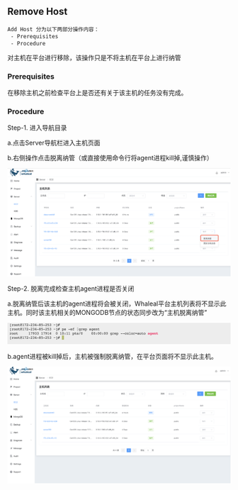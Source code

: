 ## Remove Host


```
Add Host 分为以下两部分操作内容：
 - Prerequisites
 - Procedure
```

对主机在平台进行移除，该操作只是不将主机在平台上进行纳管

### Prerequisites

在移除主机之前检查平台上是否还有关于该主机的任务没有完成。


### Procedure


Step-1. 进入导航目录

a.点击Server导航栏进入主机页面

b.右侧操作点击脱离纳管（或直接使用命令行将agent进程kill掉,谨慎操作）

![img_3.png](../../../../images/whalealPlatformImages/remove_host.png)



Step-2. 脱离完成检查主机agent进程是否关闭


a.脱离纳管后该主机的agent进程将会被关闭，Whaleal平台主机列表将不显示此主机。同时该主机相关的MONGODB节点的状态同步改为“主机脱离纳管”

![](../../../../images/whalealPlatformImages/remove_host1.png)



b.agent进程被kill掉后，主机被强制脱离纳管，在平台页面将不显示此主机。


![img.png](../../../../images/whalealPlatformImages/remove_result.png)